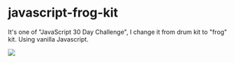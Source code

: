 # javascript-frog-kit

It's one of "JavaScript 30 Day Challenge", I change it from drum kit to "frog" kit. Using vanilla Javascript.

![](https://imgur.com/EMYbDod)

